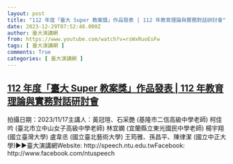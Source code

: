 ```yaml
---
layout: post
title: "112 年度「臺大 Super 教案獎」作品發表 | 112 年教育理論與實務對話研討會"
date: 2023-12-29T07:52:48.000Z
author: 臺大演講網
from: https://www.youtube.com/watch?v=rsWxRuoEsFw
tags: [ 臺大演講網 ]
comments: True
categories: [ 臺大演講網 ]
---
```

<!--1703836368000-->
[112 年度「臺大 Super 教案獎」作品發表 | 112 年教育理論與實務對話研討會](https://www.youtube.com/watch?v=rsWxRuoEsFw)
------

<div>
拍攝日期：2023/11/17主講人：黃冠瑄、石采艷 (基隆市二信高級中學老師)                柯佳吟 (臺北市立中山女子高級中學老師)                林宜嫻 (宜蘭縣立東光國民中學老師)                楊宇翔 (國立臺灣大學)                盧韋丞 (國立臺北藝術大學)                王筠雅、孫昌平、陳律潔 (國立中正大學)►►臺大演講網Website: http://speech.ntu.edu.twFacebook: http://www.facebook.com/ntuspeech
</div>
